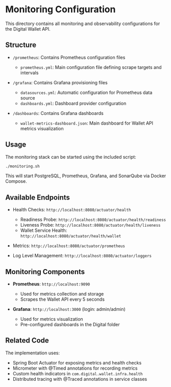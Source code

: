 # Monitoring Configuration

This directory contains all monitoring and observability configurations for the Digital Wallet API.

## Structure

- `/prometheus`: Contains Prometheus configuration files
  - `prometheus.yml`: Main configuration file defining scrape targets and intervals

- `/grafana`: Contains Grafana provisioning files
  - `datasources.yml`: Automatic configuration for Prometheus data source
  - `dashboards.yml`: Dashboard provider configuration

- `/dashboards`: Contains Grafana dashboards
  - `wallet-metrics-dashboard.json`: Main dashboard for Wallet API metrics visualization

## Usage

The monitoring stack can be started using the included script:

```bash
./monitoring.sh
```

This will start PostgreSQL, Prometheus, Grafana, and SonarQube via Docker Compose.

## Available Endpoints

- Health Checks: `http://localhost:8080/actuator/health`
  - Readiness Probe: `http://localhost:8080/actuator/health/readiness`
  - Liveness Probe: `http://localhost:8080/actuator/health/liveness`
  - Wallet Service Health: `http://localhost:8080/actuator/health/wallet`

- Metrics: `http://localhost:8080/actuator/prometheus`

- Log Level Management: `http://localhost:8080/actuator/loggers`

## Monitoring Components

- **Prometheus**: `http://localhost:9090`
  - Used for metrics collection and storage
  - Scrapes the Wallet API every 5 seconds

- **Grafana**: `http://localhost:3000` (login: admin/admin)
  - Used for metrics visualization
  - Pre-configured dashboards in the Digital folder

## Related Code

The implementation uses:
- Spring Boot Actuator for exposing metrics and health checks
- Micrometer with @Timed annotations for recording metrics
- Custom health indicators in `com.digital.wallet.infra.health`
- Distributed tracing with @Traced annotations in service classes
